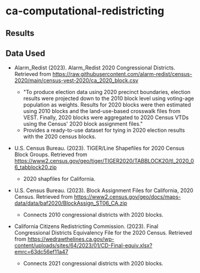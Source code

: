 # ca-computational-redistricting

## Results


## Data Used
* Alarm_Redist (2023). Alarm_Redist 2020 Congressional Districts.
Retrieved from https://raw.githubusercontent.com/alarm-redist/census-2020/main/census-vest-2020/ca_2020_block.csv
  * "To produce election data using 2020 precinct boundaries, election results were projected down to the 2010 block level using voting-age population as weights. Results for 2020 blocks were then estimated using 2010 blocks and the land-use-based crosswalk files from VEST. Finally, 2020 blocks were aggregated to 2020 Census VTDs using the Census' 2020 block assignment files."
  * Provides a ready-to-use dataset for tying in 2020 election results with the 2020 census blocks.

* U.S. Census Bureau. (2023). TIGER/Line Shapefiles for 2020 Census Block Groups. Retrieved from https://www2.census.gov/geo/tiger/TIGER2020/TABBLOCK20/tl_2020_06_tabblock20.zip
  * 2020 shapfiles for California.

* U.S. Census Bureau. (2023). Block Assignment Files for California, 2020 Census. Retrieved from https://www2.census.gov/geo/docs/maps-data/data/baf2020/BlockAssign_ST06_CA.zip
  * Connects 2010 congressional districts with 2020 blocks.

* California Citizens Redistricting Commission. (2023). Final Congressional Districts Equivalency File for the 2020 Census. Retrieved from https://wedrawthelines.ca.gov/wp-content/uploads/sites/64/2023/01/CD-Final-equiv.xlsx?emrc=63dc56ef11a47
  * Connects 2021 congressional districts with 2020 blocks.
